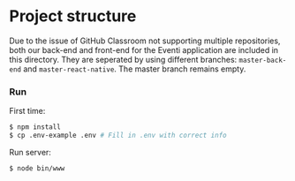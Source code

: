# Project structure
Due to the issue of GitHub Classroom not supporting multiple repositories, both our back-end and front-end for the Eventi application are included in this directory. They are seperated by using different branches: `master-back-end` and `master-react-native`. The master branch remains empty.

### Run
First time:
```sh
$ npm install
$ cp .env-example .env # Fill in .env with correct info
```

Run server:
```sh
$ node bin/www
```